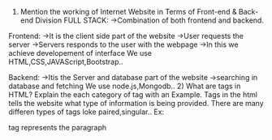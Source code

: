 1) Mention the working of Internet Website in Terms of Front-end & Back-end Division
   FULL STACK:
    ->Combination of both frontend and backend.

Frontend:
->It is the client side part of the website
->User requests the server
->Servers responds to the user with the webpage
->In this we achieve developement of interface
We use HTML,CSS,JAVAScript,Bootstrap..

Backend:
->Itis the Server and database part of the website
->searching in database and fetching
We use node.js,Mongodb..
2) What are tags in HTML? Explain the each category of tag with an Example.
  Tags in the html tells the website what type of information is being provided.
  There are many differen types of tags 
  loke paired,singular..
  Ex:<p> tag represents the paragraph
  

